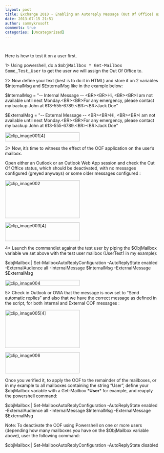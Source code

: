 ```yaml
---
layout: post
title: Exchange 2010 - Enabling an Autoreply Message (Out Of Office) using the Exchange Management Shell (Powershell)
date: 2013-07-15 21:51
author: sammykrosoft
comments: true
categories: [Uncategorized]
---
```

<p>&#160;</p>  <p>Here is how to test it on a user first.</p>  <p>1&gt; Using powershell, do a <font face="Courier new">$objMailbox = Get-Mailbox Some_Test_User</font> to get the user we will assign the Out Of Office to.</p>  <p>2&gt; Now define your text (best is to do it in HTML) and store it on 2 variables $InternalMsg and $ExternalMsg like in the example below:</p>  <p>$InternalMsg = &quot;-- Internal Message -- &lt;BR&gt;&lt;BR&gt;Hi, &lt;BR&gt;&lt;BR&gt;I am not available until next Monday.&lt;BR&gt;&lt;BR&gt;For any emergency, please contact my backup John at 613-555-6789.&lt;BR&gt;&lt;BR&gt;Jack Doe&quot;</p>  <p>$ExternalMsg = &quot;-- External Message -- &lt;BR&gt;&lt;BR&gt;Hi, &lt;BR&gt;&lt;BR&gt;I am not available until next Monday.&lt;BR&gt;&lt;BR&gt;For any emergency, please contact my backup John at 613-555-6789.&lt;BR&gt;&lt;BR&gt;Jack Doe&quot;</p>  <p><a href="https://msdnshared.blob.core.windows.net/media/TNBlogsFS/prod.evol.blogs.technet.com/CommunityServer.Blogs.Components.WeblogFiles/00/00/00/73/61/metablogapi/1321.clip_image001[4].png" original-url="http://blogs.technet.com/cfs-file.ashx/__key/communityserver-blogs-components-weblogfiles/00-00-00-73-61-metablogapi/1321.clip_5F00_image001_5B00_4_5D00_.png"><img title="clip_image001[4]" style="display: inline;" border="0" alt="clip_image001[4]" src="https://msdnshared.blob.core.windows.net/media/TNBlogsFS/prod.evol.blogs.technet.com/CommunityServer.Blogs.Components.WeblogFiles/00/00/00/73/61/metablogapi/0247.clip_image001[4]_thumb.png" original-url="http://blogs.technet.com/cfs-file.ashx/__key/communityserver-blogs-components-weblogfiles/00-00-00-73-61-metablogapi/0247.clip_5F00_image001_5B00_4_5D005F00_thumb.png" width="244" height="29" /></a></p>  <p>3&gt; Now, it’s time to witness the effect of the OOF application on the user’s mailbox. </p>  <p>Open either an Outlook or an Outlook Web App session and check the Out Of Office status, which should be deactivated, with no messages configured (greyed anyways) or some older messages configured :</p>  <p><a href="https://msdnshared.blob.core.windows.net/media/TNBlogsFS/prod.evol.blogs.technet.com/CommunityServer.Blogs.Components.WeblogFiles/00/00/00/73/61/metablogapi/4478.clip_image002_2.jpg" original-url="http://blogs.technet.com/cfs-file.ashx/__key/communityserver-blogs-components-weblogfiles/00-00-00-73-61-metablogapi/4478.clip_5F00_image002_5F00_2.jpg"><img title="clip_image002" style="display: inline;" border="0" alt="clip_image002" src="https://msdnshared.blob.core.windows.net/media/TNBlogsFS/prod.evol.blogs.technet.com/CommunityServer.Blogs.Components.WeblogFiles/00/00/00/73/61/metablogapi/8032.clip_image002_thumb.jpg" original-url="http://blogs.technet.com/cfs-file.ashx/__key/communityserver-blogs-components-weblogfiles/00-00-00-73-61-metablogapi/8032.clip_5F00_image002_5F00_thumb.jpg" width="244" height="124" /></a></p>  <p><a href="https://msdnshared.blob.core.windows.net/media/TNBlogsFS/prod.evol.blogs.technet.com/CommunityServer.Blogs.Components.WeblogFiles/00/00/00/73/61/metablogapi/3833.clip_image003[4].jpg" original-url="http://blogs.technet.com/cfs-file.ashx/__key/communityserver-blogs-components-weblogfiles/00-00-00-73-61-metablogapi/3833.clip_5F00_image003_5B00_4_5D00_.jpg"><img title="clip_image003[4]" style="display: inline;" border="0" alt="clip_image003[4]" src="https://msdnshared.blob.core.windows.net/media/TNBlogsFS/prod.evol.blogs.technet.com/CommunityServer.Blogs.Components.WeblogFiles/00/00/00/73/61/metablogapi/5482.clip_image003[4]_thumb.jpg" original-url="http://blogs.technet.com/cfs-file.ashx/__key/communityserver-blogs-components-weblogfiles/00-00-00-73-61-metablogapi/5482.clip_5F00_image003_5B00_4_5D005F00_thumb.jpg" width="244" height="61" /></a></p>  <p>4&gt; Launch the commandlet against the test user by piping the $ObjMailbox variable we set above with the test user mailbox (UserTest1 in my example):</p>  <p>$objMailbox | Set-MailboxAutoReplyConfiguration -AutoReplyState enabled -ExternalAudience all -InternalMessage $InternalMsg -ExternalMessage $ExternalMsg</p>  <p><a href="https://msdnshared.blob.core.windows.net/media/TNBlogsFS/prod.evol.blogs.technet.com/CommunityServer.Blogs.Components.WeblogFiles/00/00/00/73/61/metablogapi/1526.clip_image004_2.jpg" original-url="http://blogs.technet.com/cfs-file.ashx/__key/communityserver-blogs-components-weblogfiles/00-00-00-73-61-metablogapi/1526.clip_5F00_image004_5F00_2.jpg"><img title="clip_image004" style="display: inline;" border="0" alt="clip_image004" src="https://msdnshared.blob.core.windows.net/media/TNBlogsFS/prod.evol.blogs.technet.com/CommunityServer.Blogs.Components.WeblogFiles/00/00/00/73/61/metablogapi/0552.clip_image004_thumb.jpg" original-url="http://blogs.technet.com/cfs-file.ashx/__key/communityserver-blogs-components-weblogfiles/00-00-00-73-61-metablogapi/0552.clip_5F00_image004_5F00_thumb.jpg" width="244" height="19" /></a></p>  <p>5&gt; Check in Outlook or OWA that the message is now set to “Send automatic replies” and also that we have the correct message as defined in the script, for both internal and External OOF messages :</p>  <p><a href="https://msdnshared.blob.core.windows.net/media/TNBlogsFS/prod.evol.blogs.technet.com/CommunityServer.Blogs.Components.WeblogFiles/00/00/00/73/61/metablogapi/2046.clip_image005[4].jpg" original-url="http://blogs.technet.com/cfs-file.ashx/__key/communityserver-blogs-components-weblogfiles/00-00-00-73-61-metablogapi/2046.clip_5F00_image005_5B00_4_5D00_.jpg"><img title="clip_image005[4]" style="display: inline;" border="0" alt="clip_image005[4]" src="https://msdnshared.blob.core.windows.net/media/TNBlogsFS/prod.evol.blogs.technet.com/CommunityServer.Blogs.Components.WeblogFiles/00/00/00/73/61/metablogapi/7433.clip_image005[4]_thumb.jpg" original-url="http://blogs.technet.com/cfs-file.ashx/__key/communityserver-blogs-components-weblogfiles/00-00-00-73-61-metablogapi/7433.clip_5F00_image005_5B00_4_5D005F00_thumb.jpg" width="244" height="124" /></a></p>  <p><a href="https://msdnshared.blob.core.windows.net/media/TNBlogsFS/prod.evol.blogs.technet.com/CommunityServer.Blogs.Components.WeblogFiles/00/00/00/73/61/metablogapi/6862.clip_image006_2.jpg" original-url="http://blogs.technet.com/cfs-file.ashx/__key/communityserver-blogs-components-weblogfiles/00-00-00-73-61-metablogapi/6862.clip_5F00_image006_5F00_2.jpg"><img title="clip_image006" style="display: inline;" border="0" alt="clip_image006" src="https://msdnshared.blob.core.windows.net/media/TNBlogsFS/prod.evol.blogs.technet.com/CommunityServer.Blogs.Components.WeblogFiles/00/00/00/73/61/metablogapi/8358.clip_image006_thumb.jpg" original-url="http://blogs.technet.com/cfs-file.ashx/__key/communityserver-blogs-components-weblogfiles/00-00-00-73-61-metablogapi/8358.clip_5F00_image006_5F00_thumb.jpg" width="244" height="69" /></a></p>  <p>Once you verified it, to apply the OOF to the remainder of the mailboxes, or in my example to all mailboxes containing the string “User”, define your $objMailbox variable with a Get-Mailbox *<b>User</b>* for example, and reapply the powershell command:</p>  <p>$objMailbox | Set-MailboxAutoReplyConfiguration -AutoReplyState enabled -ExternalAudience all -InternalMessage $InternalMsg -ExternalMessage $ExternalMsg</p>  <p>Note: To deactivate the OOF using Powershell on one or more users (depending how many mailboxes you have on the $ObjMailbox variable above), user the following command:</p>  <p>$objMailbox | Set-MailboxAutoReplyConfiguration -AutoReplyState disabled</p>
